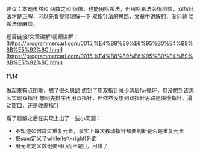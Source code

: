 建议：本题虽然和 两数之和 很像，也能用哈希法，但用哈希法会很麻烦，双指针法才是正解，可以先看视频理解一下 双指针法的思路，文章中讲解的，没问题 哈希法很麻烦。 

题目链接/文章讲解/视频讲解：[https://programmercarl.com/0015.%E4%B8%89%E6%95%B0%E4%B9%8B%E5%92%8C.html](https://programmercarl.com/0015.%E4%B8%89%E6%95%B0%E4%B9%8B%E5%92%8C.html)
#### 11.14
做起来有点困难，想了很久思路
想到了用双指针减少两层for循环，但没想到该怎么实现双指针
想到先排序再用双指针，但依然没想到双指针思路是快慢指针，滑动窗口，还是收缩指针

看了题解之后在实现上出了一些小问题：
- 不知道如何跳过重复元素，事实上每次移动指针都要判断是否是重复元素
- 把sum定义了while(left<right)外面
- 用元素定义数组要用{}而不是\[]，用错了

